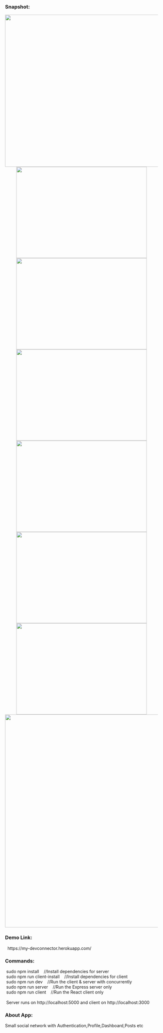 
<h3>Snapshot:</h3>
<div align="center">
 <p float="left">
  <img src="https://user-images.githubusercontent.com/38814709/55335283-47fb2a80-54b4-11e9-9b65-e26a193e2d10.png" width="700" height="500"/>
	 <br/>
  <img src="https://user-images.githubusercontent.com/38814709/55335282-47629400-54b4-11e9-9a15-450e99df0f9a.png" width="430" height="300"/>
    <img src="https://user-images.githubusercontent.com/38814709/55336205-ffdd0780-54b5-11e9-996d-e53b166fc6ca.png" width="430" height="300"/> 
  <img src="https://user-images.githubusercontent.com/38814709/55335280-47629400-54b4-11e9-8098-f8375637402b.png" width="430" height="300"/>
   <img src="https://user-images.githubusercontent.com/38814709/55336207-ffdd0780-54b5-11e9-8d38-19b0e190417b.png" width="430" height="300"/>
	 <img src="https://user-images.githubusercontent.com/38814709/55336204-ffdd0780-54b5-11e9-8acb-e55495e45fa2.png" width="430" height="300"/>
   <img src="https://user-images.githubusercontent.com/38814709/55336203-ff447100-54b5-11e9-94f4-8f3b8c590e86.png" width="430" height="300"/>
	 <br/>
  <img src="https://user-images.githubusercontent.com/38814709/55336206-ffdd0780-54b5-11e9-9c6e-8142b95f545e.png" width="700" height="700"/>
	</p>
</div>
<h3>Demo Link:</h3>
&nbsp;   https://my-devconnector.herokuapp.com/
<br>
<h3>Commands:</h3>
	&nbsp;<span>sudo npm install &nbsp;&nbsp;&nbsp;//Install dependencies for server</span>
	<br/>
	&nbsp;<span>sudo npm run client-install &nbsp;&nbsp;&nbsp;//Install dependencies for client</span>
	<br>
	&nbsp;<span>sudo npm run dev &nbsp;&nbsp;&nbsp;//Run the client & server with concurrently</span>
	<br>
	&nbsp;<span>sudo npm run server &nbsp;&nbsp;&nbsp;//Run the Express server only</span>
	<br>
	&nbsp;<span>sudo npm run client &nbsp;&nbsp;&nbsp;//Run the React client only</span>
	<br><br>
	&nbsp;<span>Server runs on http://localhost:5000 and client on http://localhost:3000</span>
<br>
<h3>About App:</h3>
        <p>Small social network with Authentication,Profile,Dashboard,Posts etc</p>
	
	









